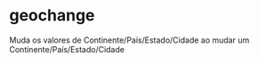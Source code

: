 geochange
=========

Muda os valores de Continente/País/Estado/Cidade ao mudar um Continente/País/Estado/Cidade
